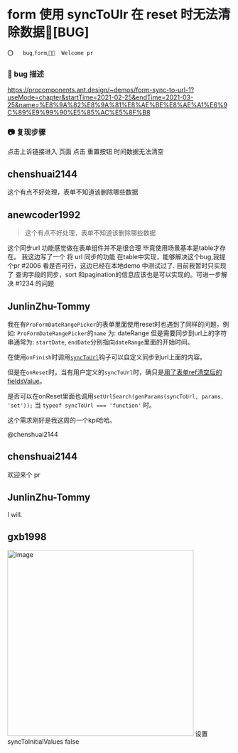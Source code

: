 # form 使用 syncToUlr 在 reset 时无法清除数据🐛[BUG]

`⭕️   bug`,`form`,`👏🏻  Welcome pr`

### 🐛 bug 描述

https://procomponents.ant.design/~demos/form-sync-to-url-1?useMode=chapter&startTime=2021-02-25&endTime=2021-03-25&name=%E8%9A%82%E8%9A%81%E8%AE%BE%E8%AE%A1%E6%9C%89%E9%99%90%E5%85%AC%E5%8F%B8

### 📷 复现步骤

点击上诉链接进入 页面 点击 重置按钮 时间数据无法清空

## chenshuai2144

这个有点不好处理，表单不知道该删除哪些数据

## anewcoder1992

> 这个有点不好处理，表单不知道该删除哪些数据

这个同步url 功能感觉做在表单组件并不是很合理 毕竟使用场景基本是table才存在。
我这边写了一个 将 url 同步的功能 在table中实现，能够解决这个bug,我提个pr #2006 看是否可行，这边已经在本地demo 中测试过了.
目前我暂时只实现了 查询字段的同步，sort 和pagination的信息应该也是可以实现的。可进一步解决 #1234 的问题

## JunlinZhu-Tommy

我在有`ProFormDateRangePicker`的表单里面使用reset时也遇到了同样的问题，例如:
`ProFormDateRangePicker`的`name` 为: dateRange
但是需要同步到url上的字符串通常为: `startDate`, `endDate`分别指向`dateRange`里面的开始时间。

在使用`onFinish`时调用[`syncToUrl`](https://github.com/ant-design/pro-components/blob/master/packages/form/src/BaseForm/index.tsx#L220)钩子可以自定义同步到url上面的内容。

但是在`onReset`时，当有用户定义的`syncToUrl`时，确只是[用了表单ref清空后的fieldsValue](https://github.com/ant-design/pro-components/blob/master/packages/form/src/BaseForm/index.tsx#L138)。

是否可以在onReset里面也调用`setUrlSearch(genParams(syncToUrl, params, 'set'));` 当 `typeof syncToUrl === 'function'` 时。

这个需求刚好是我这周的一个kpi哈哈。

@chenshuai2144

## chenshuai2144

欢迎来个 pr

## JunlinZhu-Tommy

I will.

## gxb1998

<img width="419" alt="image" src="https://user-images.githubusercontent.com/52820524/223080791-538b55b0-7671-4b0f-8f76-69f53c552d0f.png">
设置syncToInitialValues false
